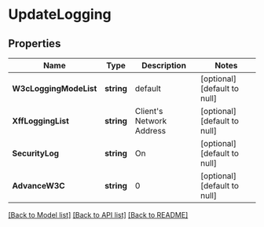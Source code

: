 # UpdateLogging

## Properties
Name | Type | Description | Notes
------------ | ------------- | ------------- | -------------
**W3cLoggingModeList** | **string** | default | [optional] [default to null]
**XffLoggingList** | **string** | Client&#x27;s Network Address | [optional] [default to null]
**SecurityLog** | **string** | On | [optional] [default to null]
**AdvanceW3C** | **string** | 0 | [optional] [default to null]

[[Back to Model list]](../README.md#documentation-for-models) [[Back to API list]](../README.md#documentation-for-api-endpoints) [[Back to README]](../README.md)

